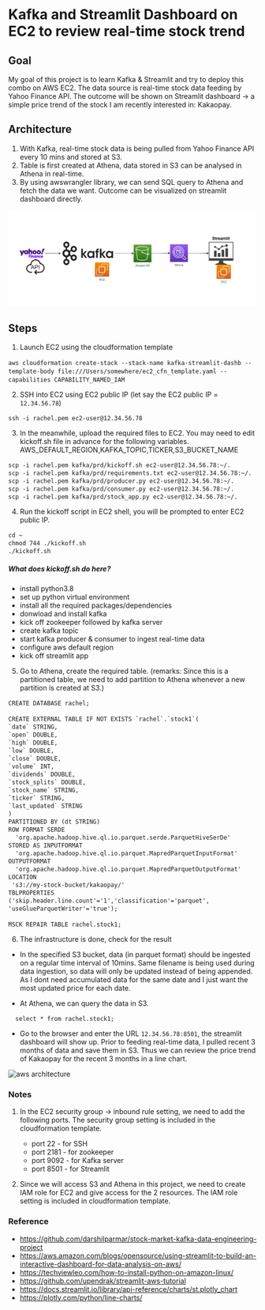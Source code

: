 # Kafka and Streamlit Dashboard on EC2 to review real-time stock trend

## Goal
My goal of this project is to learn Kafka & Streamlit and try to deploy this combo on AWS EC2.
The data source is real-time stock data feeding by Yahoo Finance API.
The outcome will be shown on Streamlit dashboard -> a simple price trend of the stock I am recently interested in: Kakaopay.

## Architecture
1. With Kafka, real-time stock data is being pulled from Yahoo Finance API every 10 mins and stored at S3.
2. Table is first created at Athena, data stored in S3 can be analysed in Athena in real-time.
3. By using awswrangler library, we can send SQL query to Athena and fetch the data we want. 
   Outcome can be visualized on streamlit dashboard directly.

![aws architecture](/architecture.png)

## Steps
1. Launch EC2 using the cloudformation template

```aws cloudformation create-stack --stack-name kafka-streamlit-dashb --template-body file:///Users/somewhere/ec2_cfn_template.yaml --capabilities CAPABILITY_NAMED_IAM```

2. SSH into EC2 using EC2 public IP (let say the EC2 public IP = ```12.34.56.78```)

```
ssh -i rachel.pem ec2-user@12.34.56.78
```

3. In the meanwhile, upload the required files to EC2.
You may need to edit kickoff.sh file in advance for the following variables.
AWS_DEFAULT_REGION,KAFKA_TOPIC,TICKER,S3_BUCKET_NAME

```
scp -i rachel.pem kafka/prd/kickoff.sh ec2-user@12.34.56.78:~/.
scp -i rachel.pem kafka/prd/requirements.txt ec2-user@12.34.56.78:~/.
scp -i rachel.pem kafka/prd/producer.py ec2-user@12.34.56.78:~/.
scp -i rachel.pem kafka/prd/consumer.py ec2-user@12.34.56.78:~/.
scp -i rachel.pem kafka/prd/stock_app.py ec2-user@12.34.56.78:~/.
```
4. Run the kickoff script in EC2 shell, you will be prompted to enter EC2 public IP.

```
cd ~
chmod 744 ./kickoff.sh
./kickoff.sh
```

##### What does kickoff.sh do here?
- install python3.8
- set up python virtual environment 
- install all the required packages/dependencies
- donwload and install kafka
- kick off zookeeper followed by kafka server
- create kafka topic 
- start kafka producer & consumer to ingest real-time data
- configure aws default region
- kick off streamlit app
	
5. Go to Athena, create the required table. 
(remarks: Since this is a partitioned table, we need to add partition to Athena whenever a new partition is created at S3.)


```
CREATE DATABASE rachel;

CREATE EXTERNAL TABLE IF NOT EXISTS `rachel`.`stock1`(
`date` STRING, 
`open` DOUBLE, 
`high` DOUBLE, 
`low` DOUBLE, 
`close` DOUBLE, 
`volume` INT, 
`dividends` DOUBLE, 
`stock_splits` DOUBLE, 
`stock_name` STRING, 
`ticker` STRING, 
`last_updated` STRING
)
PARTITIONED BY (dt STRING)
ROW FORMAT SERDE
  'org.apache.hadoop.hive.ql.io.parquet.serde.ParquetHiveSerDe'
STORED AS INPUTFORMAT 
  'org.apache.hadoop.hive.ql.io.parquet.MapredParquetInputFormat'
OUTPUTFORMAT
  'org.apache.hadoop.hive.ql.io.parquet.MapredParquetOutputFormat'
LOCATION
 's3://my-stock-bucket/kakaopay/'
TBLPROPERTIES ('skip.header.line.count'='1','classification'='parquet', 'useGlueParquetWriter'='true');

MSCK REPAIR TABLE rachel.stock1;
```

6. The infrastructure is done, check for the result
  - In the specified S3 bucket, data (in parquet format) should be ingested on a regular time interval of 10mins.
	  Same filename is being used during data ingestion, so data will only be updated instead of being appended.
	  As I dont need accumulated data for the same date and I just want the most updated price for each date.
	  
  - At Athena, we can query the data in S3.

```
  select * from rachel.stock1;
```
   - Go to the browser and enter the URL ```12.34.56.78:8501```, the streamlit dashboard will show up.
     Prior to feeding real-time data, I pulled recent 3 months of data and save them in S3. 
     Thus we can review the price trend of Kakaopay for the recent 3 months in a line chart.

![aws architecture](/streamlit_dashb_1.PNG)
 
### Notes
1. In the EC2 security group -> inbound rule setting, we need to add the following ports.
   The security group setting is included in the cloudformation template.
    - port 22 - for SSH 
    - port 2181 - for zookeeper
    - port 9092 - for Kafka server
    - port 8501 - for Streamlit
	
2. Since we will access S3 and Athena in this project, we need to create IAM role for EC2 and give access for the 2 resources.
   The IAM role setting is included in cloudformation template.

### Reference
- https://github.com/darshilparmar/stock-market-kafka-data-engineering-project
- https://aws.amazon.com/blogs/opensource/using-streamlit-to-build-an-interactive-dashboard-for-data-analysis-on-aws/
- https://techviewleo.com/how-to-install-python-on-amazon-linux/
- https://github.com/upendrak/streamlit-aws-tutorial
- https://docs.streamlit.io/library/api-reference/charts/st.plotly_chart
- https://plotly.com/python/line-charts/
